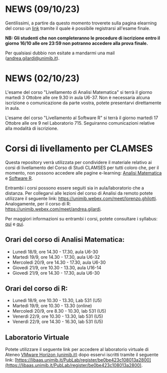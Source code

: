 # NEWS (09/10/23)
Gentilissimi, a partire da questo momento troverete sulla pagina elearning del corso un [link](https://elearning.unimib.it/course/view.php?id=52810#section-5) tramite il quale è possibile registrarsi all'esame finale. 

**NB: Gli studenti che non completeranno le procedure di iscrizione entro il giorno 16/10 alle ore 23:59 non potranno accedere alla prova finale.**

Per qualsiasi dubbio non esitate a mandarmi una mail (andrea.gilardi@unimib.it). 

# NEWS (02/10/23)

L'esame del corso "Livellamento di Analisi Matematica" si terrà il giorno martedì 3 Ottobre alle ore 9.30 in aula U6-37. Non è necessaria alcuna iscrizione o comunicazione da parte vostra, potete presentarvi direttamente in aula. 

L'esame del corso "Livellamento al Software R" si terrà il giorno martedì 17 Ottobre alle ore 9 nel Laboratorio 715. Seguiranno comunicazioni relative alla modalità di iscrizione.  

# Corsi di livellamento per CLAMSES

Questa repository verrà utilizzata per condividere il materiale relativo ai corsi di livellamento del Corso di Studi CLAMSES per tutti coloro che, per il momento, non possono accedere alle pagine e-learning: [Analisi Matematica](https://elearning.unimib.it/course/view.php?id=52809) e [Software R](https://elearning.unimib.it/course/view.php?id=52810).

Entrambi i corsi possono essere seguiti sia in aula/laboratorio che a distanza. Per collegarvi alle lezioni del corso di Analisi da remoto potete utilizzare il seguente link: https://unimib.webex.com/meet/lorenzo.ghilotti. Analogamente, per il corso di R: https://unimib.webex.com/meet/andrea.gilardi.

Per maggiori informazioni su entrambi i corsi, potete consultare i syllabus: [qui](https://elearning.unimib.it/course/info.php?id=52809) e [qui](https://elearning.unimib.it/course/info.php?id=52810). 

## Orari del corso di Analisi Matematica: 

- Lunedì 18/9, ore 14.30 - 17.30, aula U6-30
- Martedì 19/9, ore 14.30 - 17.30, aula U6-32
- Mercoledì 20/9, ore 14.30 - 17.30, aula U6-30
- Giovedì 21/9, ore 10.30 - 13.30, aula U16-14
- Giovedì 21/9, ore 14.30 - 17.30, aula U6-30

## Orari del corso di R: 

- Lunedì 18/9, ore 10.30 - 13.30, Lab 531 (U5)
- Martedì 19/9, ore 10.30 - 13.30 (online)
- Mercoledì 20/9, ore 8.30 - 10.30, lab 531 (U5)
- Venerdì 22/9, ore 10.30 - 13.30, lab 531 (U5)
- Venerdì 22/9, ore 14.30 - 16.30, lab 531 (U5)

## Laboratorio Virtuale 

Potete utilizzare il seguente link per accedere al laboratorio virtuale di Ateneo [VMware Horizon (unimib.it)](https://libaas-lessons.si.unimib.it/) dopo esservi iscritti tramite il seguente link: [https://libaas.unimib.it/PubLab/register/be0be423c108013a2800](https://libaas.unimib.it/PubLab/register/be0be423c108013a2800). 
